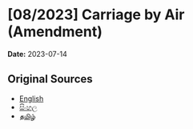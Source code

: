 # [08/2023] Carriage by Air (Amendment)

**Date:** 2023-07-14

## Original Sources

- [English](https://documents.gov.lk/view/acts/2023/7/08-2023_E.pdf)
- [සිංහල](https://documents.gov.lk/view/acts/2023/7/08-2023_S.pdf)
- [தமிழ்](https://documents.gov.lk/view/acts/2023/7/08-2023_T.pdf)
